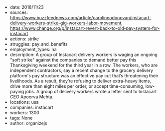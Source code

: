 - date: 2018/11/23
- sources: https://www.buzzfeednews.com/article/carolineodonovan/instacart-delivery-workers-strike-gig-workers-labor-movement, https://www.change.org/p/instacart-revert-back-to-old-pay-system-for-instacart
- actions: strike
- struggles: pay_and_benefits
- employment_types: na
- description: A group of Instacart delivery workers is waging an ongoing "soft strike" against the companies to demand better pay this Thanksgiving weekend for the third year in a row. The workers, who are independent contractors, say a recent change to the grocery delivery platform's pay structure was an effective pay cut that’s threatening their livelihoods. As a result, they’re refusing to deliver extra-heavy items, drive more than eight miles per order, or accept time-consuming, low-paying jobs. A group of delivery workers wrote  a letter sent to Instacart CEO Apoorva Mehta.
- locations: usa
- companies: instacart
- workers: 1300
- tags: None
- author: organizejs
